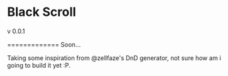 # Black Scroll
v 0.0.1

=============
Soon...


Taking some inspiration from @zellfaze's DnD generator, not sure how am i going to build it yet :P.
